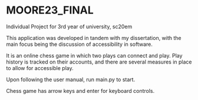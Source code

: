 # MOORE23_FINAL
Individual Project for 3rd year of university, sc20em


This application was developed in tandem with my dissertation, with the main focus being the discussion of accessibility in software.

It is an online chess game in which two plays can connect and play. Play history is tracked on their accounts, and there are several measures in place to allow for accessible play.


Upon following the user manual, run main.py to start. 


Chess game has arrow keys and enter for keyboard controls.

